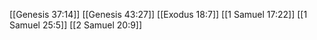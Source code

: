[[Genesis 37:14]]
[[Genesis 43:27]]
[[Exodus 18:7]]
[[1 Samuel 17:22]]
[[1 Samuel 25:5]]
[[2 Samuel 20:9]]
